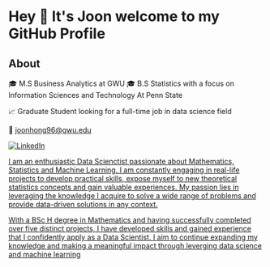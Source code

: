 # Hey 👋 It's Joon welcome to my GitHub Profile

## About

🎓 M.S Business Analytics at GWU
🎓 B.S Statistics with a focus on Information Sciences and Technology At Penn State

📈 Graduate Student looking for a full-time job in data science field

📧 joonhong96@gwu.edu

<a href="https://www.linkedin.com/in/joonkyuhong/" target="_blank"><img src="https://img.shields.io/badge/LinkedIn-%230077B5.svg?&style=flat-square&logo=linkedin&logoColor=white" alt="LinkedIn">


I am an enthusiastic Data Scienctist passionate about Mathematics, Statistics and Machine Learning. I am constantly engaging in real-life projects to develop practical skills, expose myself to new theoretical statistics concepts and gain valuable experiences. My passion lies in leveraging the knowledge I acquire to solve a wide range of problems and provide data-driven solutions in any context.

With a BSc H degree in Mathematics and having successfully completed over five distinct projects, I have developed skills and gained experience that I confidently apply as a Data Scientist. I aim to continue expanding my knowledge and making a meaningful impact through leverging data science and machine learning
